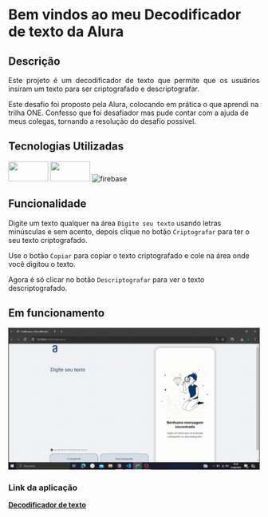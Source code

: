 <h1>Bem vindos ao meu Decodificador de texto da Alura</h1>

## Descrição

<p align="justify">
Este projeto é um decodificador de texto que permite que os usuários insiram um texto para ser criptografado e descriptografar.</p>

<p>Este desafio foi proposto pela Alura, colocando em prática o que aprendi na trilha ONE. Confesso que foi desafiador mas pude contar com a ajuda de meus colegas, tornando a resolução do desafio possivel.</p>

<div align="center"></div>

## Tecnologias Utilizadas

<img src="https://img.shields.io/badge/HTML5-E34F26?style=for-the-badge&logo=html5&logoColor=white" width="80" height="40"/> <img src="https://img.shields.io/badge/CSS3-1572B6?style=for-the-badge&logo=css3&logoColor=white"  width="80" height="40"> <img src="https://img.shields.io/badge/JavaScript-F7DF1E?style=for-the-badge&logo=javascript&logoColor=black" alt="firebase" width="80" height="40"/>

## Funcionalidade

Digite um texto qualquer na área `Digite seu texto` usando letras minúsculas e sem acento, depois clique no botão `Criptografar` para ter o seu texto criptografado.

Use o botão `Copiar` para copiar o texto criptografado e cole na área onde você digitou o texto.

Agora é só clicar no botão `Descriptografar` para ver o texto descriptografado.

## Em funcionamento

<div align="center">

![Funcionando no PC](assets/ProjetoEmExecução.gif)

  </div>

###

### Link da aplicação

<a href="https://decodificador-de-texto-ashy.vercel.app/" target="_blank"><strong>Decodificador de texto</strong></a>
